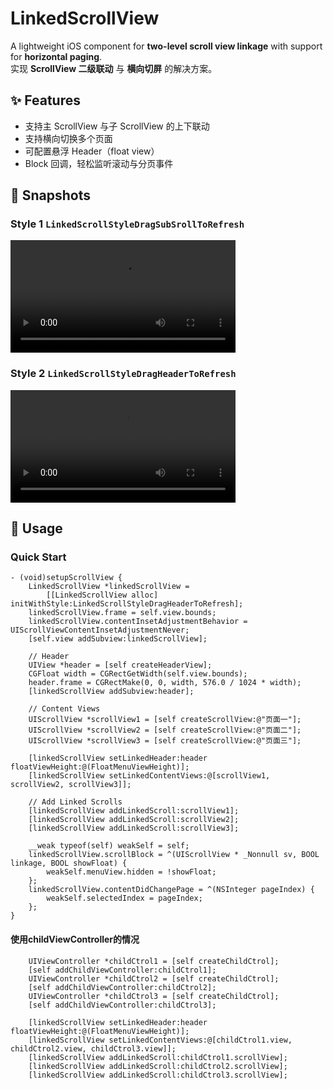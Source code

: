 # LinkedScrollView
A lightweight iOS component for **two-level scroll view linkage** with support for **horizontal paging**.  
实现 **ScrollView 二级联动** 与 **横向切屏** 的解决方案。

## ✨ Features
- 支持主 ScrollView 与子 ScrollView 的上下联动  
- 支持横向切换多个页面  
- 可配置悬浮 Header（float view）  
- Block 回调，轻松监听滚动与分页事件  

## 📸 Snapshots
### Style 1 ```LinkedScrollStyleDragSubSrollToRefresh```
<video src="https://github.com/user-attachments/assets/5d040965-b88d-466d-be3a-0724c4979b2b" controls="controls" width="360">
</video>

### Style 2 ```LinkedScrollStyleDragHeaderToRefresh```
<video src="https://github.com/user-attachments/assets/e204e8ef-598a-4c53-9f86-ea3129abfc70" controls="controls" width="360">
</video> 


## 🚀 Usage

### Quick Start
```
- (void)setupScrollView {
    LinkedScrollView *linkedScrollView =
        [[LinkedScrollView alloc] initWithStyle:LinkedScrollStyleDragHeaderToRefresh];
    linkedScrollView.frame = self.view.bounds;
    linkedScrollView.contentInsetAdjustmentBehavior = UIScrollViewContentInsetAdjustmentNever;
    [self.view addSubview:linkedScrollView];
    
    // Header
    UIView *header = [self createHeaderView];
    CGFloat width = CGRectGetWidth(self.view.bounds);
    header.frame = CGRectMake(0, 0, width, 576.0 / 1024 * width);
    [linkedScrollView addSubview:header];
    
    // Content Views
    UIScrollView *scrollView1 = [self createScrollView:@"页面一"];
    UIScrollView *scrollView2 = [self createScrollView:@"页面二"];
    UIScrollView *scrollView3 = [self createScrollView:@"页面三"];

    [linkedScrollView setLinkedHeader:header floatViewHeight:@(FloatMenuViewHeight)];
    [linkedScrollView setLinkedContentViews:@[scrollView1, scrollView2, scrollView3]];
    
    // Add Linked Scrolls
    [linkedScrollView addLinkedScroll:scrollView1];
    [linkedScrollView addLinkedScroll:scrollView2];
    [linkedScrollView addLinkedScroll:scrollView3];
    
    __weak typeof(self) weakSelf = self;
    linkedScrollView.scrollBlock = ^(UIScrollView * _Nonnull sv, BOOL linkage, BOOL showFloat) {
        weakSelf.menuView.hidden = !showFloat;
    };
    linkedScrollView.contentDidChangePage = ^(NSInteger pageIndex) {
        weakSelf.selectedIndex = pageIndex;
    };
}
```

#### 使用childViewController的情况
```
    UIViewController *childCtrol1 = [self createChildCtrol];
    [self addChildViewController:childCtrol1];
    UIViewController *childCtrol2 = [self createChildCtrol];
    [self addChildViewController:childCtrol2];
    UIViewController *childCtrol3 = [self createChildCtrol];
    [self addChildViewController:childCtrol3];
    
    [linkedScrollView setLinkedHeader:header floatViewHeight:@(FloatMenuViewHeight)];
    [linkedScrollView setLinkedContentViews:@[childCtrol1.view, childCtrol2.view, childCtrol3.view]];
    [linkedScrollView addLinkedScroll:childCtrol1.scrollView];
    [linkedScrollView addLinkedScroll:childCtrol2.scrollView];
    [linkedScrollView addLinkedScroll:childCtrol3.scrollView];
```



